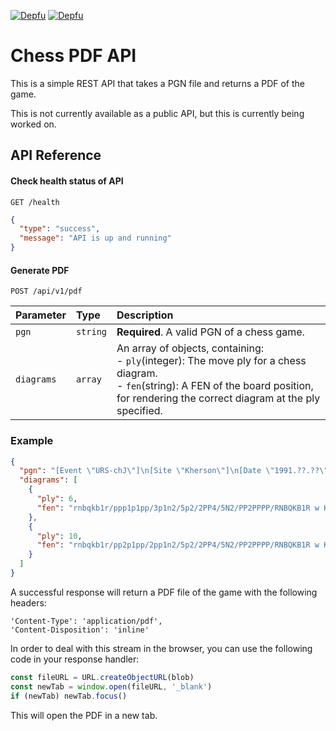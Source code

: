 [![Depfu](https://badges.depfu.com/badges/00d6d7706b342f7a9993d0081fa472d8/status.svg)](https://depfu.com)
[![Depfu](https://badges.depfu.com/badges/00d6d7706b342f7a9993d0081fa472d8/overview.svg)](https://depfu.com/github/TheRealOwenRees/chess-pdf-api?project_id=39437)

# Chess PDF API

This is a simple REST API that takes a PGN file and returns a PDF of the game. 

This is not currently available as a public API, but this is currently being worked on.


## API Reference

#### Check health status of API

```http
GET /health
```
```json
{
  "type": "success",
  "message": "API is up and running"
}
```


#### Generate PDF

```http
POST /api/v1/pdf
```

| Parameter  | Type     | Description                                                                                                                                                                                          |
|:-----------|:---------|:-----------------------------------------------------------------------------------------------------------------------------------------------------------------------------------------------------|
| `pgn`      | `string` | **Required**. A valid PGN of a chess game.                                                                                                                                                           |
| `diagrams` | `array`  | An array of objects, containing:<br/> - `ply`(integer): The move ply for a chess diagram.<br/> - `fen`(string): A FEN of the board position, for rendering the correct diagram at the ply specified. |

### Example
```json
{
  "pgn": "[Event \"URS-chJ\"]\n[Site \"Kherson\"]\n[Date \"1991.??.??\"]\n[Round \"?\"]\n[White \"Ibragimov, Ildar\"]\n[Black \"Kramnik, Vladimir\"]\n[Result \"0-1\"]\n[ECO \"A88\"]\n[WhiteElo \"2455\"]\n[BlackElo \"2480\"]\n[PlyCount \"110\"]\n[EventDate \"1991.??.??\"]\n[Source \"ChessBase\"]\n\n1. d4 {A88: Dutch Defence: Leningrad System: 5 Nf3 0-0 6 0-0 d6 7 Nc3 c6} 1...\nd6 2. c4 f5 3. Nf3 Nf6 4. g3 g6 0-1\n",
  "diagrams": [
    {
      "ply": 6,
      "fen": "rnbqkb1r/ppp1p1pp/3p1n2/5p2/2PP4/5N2/PP2PPPP/RNBQKB1R w KQkq - 2 4"
    },
    {
      "ply": 10,
      "fen": "rnbqkb1r/pp2p1pp/2pp1n2/5p2/2PP4/5N2/PP2PPPP/RNBQKB1R w KQkq - 0 6"
    }
  ]
}
```

A successful response will return a PDF file of the game with the following headers:
```http
'Content-Type': 'application/pdf',
'Content-Disposition': 'inline'
```

In order to deal with this stream in the browser, you can use the following code in your response handler:
```javascript
const fileURL = URL.createObjectURL(blob)
const newTab = window.open(fileURL, '_blank')
if (newTab) newTab.focus()
```
This will open the PDF in a new tab.
